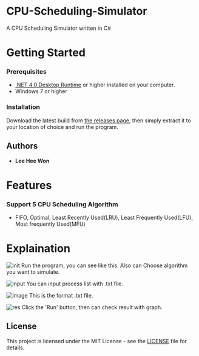 # CPU-Scheduling-Simulator
A CPU Scheduling Simulator written in C#

# Getting Started

### Prerequisites
- [.NET 4.0 Desktop Runtime](https://dotnet.microsoft.com/download/dotnet-framework/net40) or higher installed on your computer.
- Windows 7 or higher

### Installation

Download the latest build from [the releases page](https://github.com/ImMoa/CPU-Scheduling-Simulator/releases), then simply extract it to your location of choice and run the program.

## Authors

* **Lee Hee Won**


# Features

### Support 5 CPU Scheduling Algorithm

- FIFO, Optimal, Least Recently Used(LRU), Least Frequently Used(LFU), Most frequently Used(MFU)

# Explaination
![init](https://user-images.githubusercontent.com/83941587/119228651-ee9c5c80-bb4e-11eb-9c18-c2aedb53f162.png)
Run the program, you can see like this.
Also can Choose algorithm you want to simulate.

![input](https://user-images.githubusercontent.com/83941587/119228683-1ab7dd80-bb4f-11eb-929b-2c2825dc0a35.png)
You can input process list with .txt file.

![image](https://user-images.githubusercontent.com/83941587/119228673-0ffd4880-bb4f-11eb-8423-d7f62df49f6b.png)
This is the format .txt file.

![res](https://user-images.githubusercontent.com/83941587/119228700-34f1bb80-bb4f-11eb-83e8-b1255c511d10.png)
Click the 'Run' button, then can check result with graph.


## License

This project is licensed under the MIT License - see the [LICENSE](LICENSE) file for details.
